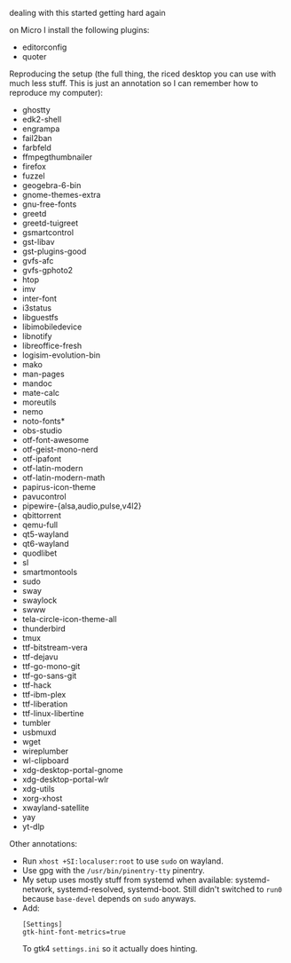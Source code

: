 dealing with this started getting hard again

on Micro I install the following plugins:
- editorconfig  
- quoter  

Reproducing the setup (the full thing, the riced desktop you can use with much
less stuff. This is just an annotation so I can remember how to reproduce my
computer):
- ghostty  
- edk2-shell  
- engrampa  
- fail2ban  
- farbfeld  
- ffmpegthumbnailer  
- firefox  
- fuzzel  
- geogebra-6-bin  
- gnome-themes-extra  
- gnu-free-fonts  
- greetd  
- greetd-tuigreet  
- gsmartcontrol  
- gst-libav  
- gst-plugins-good  
- gvfs-afc  
- gvfs-gphoto2  
- htop  
- imv  
- inter-font  
- i3status  
- libguestfs  
- libimobiledevice  
- libnotify  
- libreoffice-fresh  
- logisim-evolution-bin  
- mako  
- man-pages  
- mandoc  
- mate-calc  
- moreutils  
- nemo  
- noto-fonts*  
- obs-studio  
- otf-font-awesome  
- otf-geist-mono-nerd  
- otf-ipafont  
- otf-latin-modern  
- otf-latin-modern-math  
- papirus-icon-theme  
- pavucontrol  
- pipewire-{alsa,audio,pulse,v4l2}  
- qbittorrent  
- qemu-full  
- qt5-wayland  
- qt6-wayland  
- quodlibet  
- sl  
- smartmontools  
- sudo  
- sway  
- swaylock  
- swww  
- tela-circle-icon-theme-all  
- thunderbird  
- tmux  
- ttf-bitstream-vera  
- ttf-dejavu  
- ttf-go-mono-git  
- ttf-go-sans-git  
- ttf-hack  
- ttf-ibm-plex  
- ttf-liberation  
- ttf-linux-libertine  
- tumbler  
- usbmuxd  
- wget  
- wireplumber  
- wl-clipboard  
- xdg-desktop-portal-gnome  
- xdg-desktop-portal-wlr  
- xdg-utils  
- xorg-xhost  
- xwayland-satellite  
- yay  
- yt-dlp  

Other annotations:
- Run `xhost +SI:localuser:root` to use `sudo` on wayland.
- Use gpg with the `/usr/bin/pinentry-tty` pinentry.
- My setup uses mostly stuff from systemd when available: systemd-network,
  systemd-resolved, systemd-boot. Still didn't switched to `run0` because
  `base-devel` depends on `sudo` anyways.
- Add:
  ```
  [Settings]
  gtk-hint-font-metrics=true
  ```
  To gtk4 `settings.ini` so it actually does hinting.
